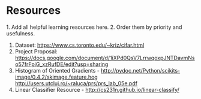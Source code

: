<h1>Resources</h1>
1. Add all helpful learning resources here.
2. Order them by priority and usefulness.


1. Dataset: https://www.cs.toronto.edu/~kriz/cifar.html
2. Project Proposal: https://docs.google.com/document/d/1iXPd0QsV7LrrwqoxpJNTDavmNso57frFpiG_xzRufDE/edit?usp=sharing
3. Histogram of Oriented Gradients - 
    http://pydoc.net/Python/scikits-image/0.4.2/skimage.feature.hog
    http://users.utcluj.ro/~raluca/prs/prs_lab_05e.pdf 
4. Linear Classifier Resource - http://cs231n.github.io/linear-classify/

